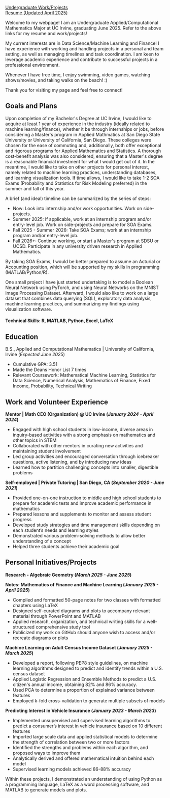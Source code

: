 [Undergraduate Work/Projects](https://ryangomberg.github.io/ryangomberg/Experience.html)     
[Resume (Updated April 2025)](https://ryangomberg.github.io/ryangomberg/RyanGombergResumeApril2025.pdf)

Welcome to my webpage! I am an Undergraduate Applied/Computational Mathematics Major at UC Irvine, graduating June 2025. Refer to the above links for my resume and work/projects! 

My current interests are in Data Science/Machine Learning and Finance! I have experience with working and handling projects in a personal and team setting, as well as managing timelines and task coordination. I am keen to leverage academic experience and contribute to successful projects in a professional environment.

Whenever I have free time, I enjoy swimming, video games, watching shows/movies, and taking walks on the beach! :)

Thank you for visiting my page and feel free to connect!

## Goals and Plans

Upon completion of my Bachelor's Degree at UC Irvine, I would like to acquire at least 1 year of experience in the industry (ideally related to machine learning/finance), whether it be through internships or jobs, before considering a Master's program in Applied Mathmatics at San Diego State University or University of California, San Diego. These colleges were chosen for the ease of commuting and, additionally, both offer exceptional and rigorous programs for Applied Mathematics and Statistics. A thorough cost-benefit analysis was also considered, ensuring that a Master's degree is a reasonable financial investment for what I would get out of it. In the meantime, I would like to take on other projects for personal interest, namely related to machine learning practices, understanding databases, and learning visualization tools. If time allows, I would like to take 1-2 SOA Exams (Probability and Statistics for Risk Modeling preferred) in the summer and fall of this year.

A brief (and ideal) timeline can be summarized by the series of steps:
- Now: Look into internship and/or work opportunities. Work on side-projects.
- Summer 2025: If applicable, work at an internship program and/or entry-level job. Work on side-projects and prepare for SOA Exams.
- Fall 2025 - Summer 2026: Take SOA Exams; work at an internship program and/or entry-level job.
- Fall 2026+: Continue working, or start a Master's program at SDSU or UCSD. Participate in any university driven research in Applied Mathematics.

By taking SOA Exams, I would be better prepared to assume an Acturial or Accounting position, which will be supported by my skills in programming (MATLAB/Python/R).

One small project I have just started undertaking is to model a Boolean Neural Network using PyTorch, and using Neural Networks on the MNIST Image Processing Dataset. 
Afterward, I would also like to work on a large dataset that combines data querying (SQL), exploratory data analysis, machine learning practices, and summarizing my findings using visualization software.

#### Technical Skills: R, MATLAB, Python, Excel, LaTeX

## Education
B.S., Applied and Computational Mathematics | University of California, Irvine (_Expected June 2025_)
- Cumulative GPA: 3.51
- Made the Deans Honor List 7 times
- Relevant Coursework: Mathematical Machine Learning, Statistics for Data Science, Numerical Analysis, Mathematics of Finance, Fixed Income, Probability, Technical Writing
  
## Work and Volunteer Experience

**Mentor | Math CEO (Organization) @ UC Irvine (_January 2024 - April 2024_)**
- Engaged with high school students in low-income, diverse areas in inquiry-based activities with a strong emphasis on mathematics and other topics in STEM
- Collaborated with other mentors in curating new activities and maintaining student involvement
- Led group activities and encouraged conversation through icebreaker questions, active listening, and by introducing new ideas
- Learned how to partition challenging concepts into smaller, digestible problems

**Self-employed | Private Tutoring | San Diego, CA (_September 2020 - June 2021_)**
- Provided one-on-one instruction to middle and high school students to prepare for academic tests and improve academic performance in mathematics
- Prepared lessons and supplements to monitor and assess student progress
- Developed study strategies and time management skills depending on each student’s needs and learning styles
- Demonstrated various problem-solving methods to allow better understanding of a concept
- Helped three students achieve their academic goal

## Personal Initiatives/Projects

**Research - Algebraic Geometry (_March 2025 - June 2025_)**

**Notes: Mathematics of Finance and Machine Learning (_January 2025 - April 2025_)**
- Compiled and formatted 50-page notes for two classes with formatted chapters using LaTeX
- Designed self-curated diagrams and plots to accompany relevant material through PowerPoint and MATLAB
- Applied research, organization, and technical writing skills for a well-structured comprehensive study tool
- Publicized my work on GitHub should anyone wish to access and/or recreate diagrams or plots

**Machine Learning on Adult Census Income Dataset (_January 2025 - March 2025_)**
- Developed a report, following PEP8 style guidelines, on machine learning algorithms designed to predict and identify trends within a U.S. census dataset
- Applied Logistic Regression and Ensemble Methods to predict a U.S. citizen's annual income, obtaining 82% and 86% accuracy.
- Used PCA to determine a proportion of explained variance between features
- Employed k-fold cross-validation to generate multiple subsets of models

**Predicting Interest in Vehicle Insurance (_January 2023 - March 2023_)**
-	Implemented unsupervised and supervised learning algorithms to predict a consumer’s interest in vehicle insurance based on 10 different features
-	Imported large scale data and applied statistical models to determine the strength of correlation between two or more factors
-	Identified the strengths and problems within each algorithm, and proposed ways to improve them
-	Analytically derived and offered mathematical intuition behind each model
-	Supervised learning models achieved 86-88% accuracy

Within these projects, I demonstrated an understanding of using Python as a programming language, LaTeX as a word processing software, and MATLAB to generate models and plots.
